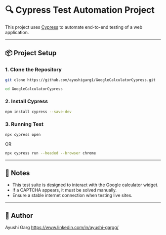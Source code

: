 
# 🔍 Cypress Test Automation Project

This project uses [Cypress](https://www.cypress.io/) to automate end-to-end testing of a web application.

---

## 📦 Project Setup
### 1. Clone the Repository

```bash
git clone https://github.com/ayushigarg1/GoogleCalculatorCypress.git
```
```bash
cd GoogleCalculatorCypress
```
### 2. Install Cypress

```bash
npm install cypress --save-dev
```

### 3. Running Test

```bash
npx cypress open
```
OR 

```bash
npx cypress run --headed --browser chrome
```
---



## 📌 Notes

- This test suite is designed to interact with the Google calculator widget.
- If a CAPTCHA appears, it must be solved manually.
- Ensure a stable internet connection when testing live sites.

---

## 📄 Author 

Ayushi Garg
https://www.linkedin.com/in/ayushi-gargg/